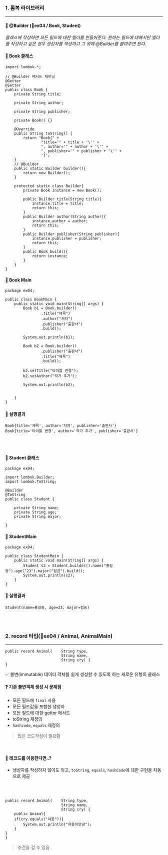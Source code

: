 
### 1. 롬복 라이브러리
___
#### 📑 @Builder (📂ex04 / Book, Student)
_클래스에 작성하면 모든 필드에 대한 빌더를 만들어준다. 원하는 필드에 대해서만 빌더를 작성하고 싶은 경우 생성자를 작성하고 그 위에 @Builder를 붙여주면 된다._

#### 💾 Book 클래스
```
import lombok.*;

// @Builder 메서드 체이닝
@Getter
@Setter
public class Book {
    private String title;

    private String author;

    private String publisher;

    private Book() {}

    @Override
    public String toString() {
        return "Book{" +
                "title='" + title + '\'' +
                ", author='" + author + '\'' +
                ", publisher='" + publisher + '\'' +
                '}';
    }
    // @Builder
    public static Builder builder(){
        return new Builder();
    }

    protected static class Builder{
        private Book instance = new Book();

        public Builder title(String title){
            instance.title = title;
            return this;
        }
        public Builder author(String author){
            instance.author = author;
            return this;
        }
        public Builder publisher(String publisher){
            instance.publisher = publisher;
            return this;
        }
        public Book build(){
            return instance;
        }
    }
}
```
#### 💾 Book Main
```
package ex04;

public class BookMain {
    public static void main(String[] args) {
        Book b1 = Book.builder()
                .title("제목")
                .author("저자")
                .publisher("출판사")
                .build();

        System.out.println(b1);

        Book b2 = Book.builder()
                .publisher("출판사")
                .title("제목")
                .build();

        b2.setTitle("타이틀 변경");
        b2.setAuthor("작가 추가");

        System.out.println(b2);


    }
}
```
#### 🔵 실행결과
```
Book{title='제목', author='저자', publisher='출판사'}
Book{title='타이틀 변경', author='작가 추가', publisher='출판사'}
```
<br>
<br>

#### 💾 Student 클래스
```
package ex04;

import lombok.Builder;
import lombok.ToString;

@Builder
@ToString
public class Student {

    private String name;
    private String age;
    private String major;

}

```


#### 💾 StudentMain
```
package ex04;

public class StudentMain {
    public static void main(String[] args) {
        Student s2 = Student.builder().name("홍길동").age("23").major("컴공").build();
        System.out.println(s2);
    }
}

```

#### 🔵 실행결과
```
Student(name=홍길동, age=23, major=컴공)
```

<br>
<br>

### 2. record 타입(📂ex04 / Animal, AnimalMain)
___
```
public record Animal(    String type,
                         String name,
                         String cry) {
}
```

✅ 불변(immutable) 데이터 객체를 쉽게 생성할 수 있도록 하는 새로운 유형의 클래스<br>

#### ❓ 기존 불변객체 생성 시 문제점
- 모든 필드에 `final` 사용
- 모든 필드값을 포함한 생성자
- 모든 필드에 대한 getter 메서드
- toString 재정의
- `hashcode`, `equals` 재정의
> 많은 코드작성이 필요함

<br>

#### 🔑 레코드를 이용한다면..?
- 생성자를 작성하지 않아도 되고, `toString`, `equals`, `hashCode`에 대한 구현을 자동으로 제공
<br>
<br>

```
public record Animal(    String type,
                         String name,
                         String cry) {
    public Animal{
    if(cry.equals("야옹")){
        System.out.println("야옹이안녕");
    }
}
}
```
> 조건을 걸 수 있음

